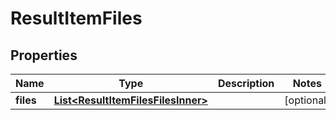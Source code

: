 

# ResultItemFiles


## Properties

| Name | Type | Description | Notes |
|------------ | ------------- | ------------- | -------------|
|**files** | [**List&lt;ResultItemFilesFilesInner&gt;**](ResultItemFilesFilesInner.md) |  |  [optional] |




